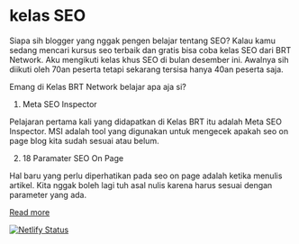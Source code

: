 # kelas SEO
Siapa sih blogger yang nggak pengen belajar tentang SEO? Kalau kamu sedang mencari kursus seo terbaik dan gratis bisa coba kelas SEO dari BRT Network. Aku mengikuti kelas khus SEO di bulan desember ini. Awalnya sih diikuti oleh 70an peserta tetapi sekarang tersisa hanya 40an peserta saja. 

Emang di Kelas BRT Network belajar apa aja si?



1. Meta SEO Inspector

Pelajaran pertama kali yang didapatkan di Kelas BRT itu adalah Meta SEO Inspector. MSI adalah tool yang digunakan untuk mengecek apakah seo on page blog kita sudah sesuai atau belum. 



2. 18 Paramater SEO On Page

Hal baru yang perlu diperhatikan pada seo on page adalah ketika menulis artikel. Kita nggak boleh lagi tuh asal nulis karena harus sesuai dengan parameter yang ada.

[Read more](https://www.zakiawida.com/)

[![Netlify Status](https://api.netlify.com/api/v1/badges/2f1f0deb-8df4-41de-816f-92921bfcaf43/deploy-status)](https://app.netlify.com/sites/kawansikici/deploys)
